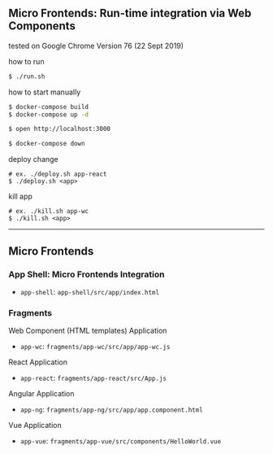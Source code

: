 Micro Frontends: Run-time integration via Web Components
--------
tested on Google Chrome Version 76 (22 Sept 2019)

how to run

```sh
$ ./run.sh
```

how to start manually

```sh
$ docker-compose build
$ docker-compose up -d

$ open http://localhost:3000

$ docker-compose down
```

deploy change

```
# ex. ./deploy.sh app-react
$ ./deploy.sh <app>
```

kill app

```
# ex. ./kill.sh app-wc
$ ./kill.sh <app>
```

-------

## Micro Frontends

### App Shell: Micro Frontends Integration
- `app-shell`: `app-shell/src/app/index.html`

### Fragments
Web Component (HTML templates) Application
- `app-wc`: `fragments/app-wc/src/app/app-wc.js`

React Application
- `app-react`: `fragments/app-react/src/App.js`

Angular Application
- `app-ng`: `fragments/app-ng/src/app/app.component.html`

Vue Application
- `app-vue`: `fragments/app-vue/src/components/HelloWorld.vue`
